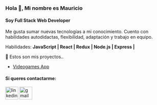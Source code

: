 

### Hola 👋, Mi nombre es **Mauricio**
#### **Soy Full Stack Web Developer**
Me gusta sumar nuevas tecnologías a mi conocimiento. Cuento con habilidades autodidactas, flexibilidad, adaptación y trabajo en equipo.

Habilidades: **JavaScript | React | Redux | Node.js | Express |**

🔭 Estos son mis proyectos..                                             
- [Videogames App](https://www.linkedin.com/feed/update/urn:li:activity:6806339306781777920/) 


#### **Si queres contactarme:**
[<img src='https://cdn.jsdelivr.net/npm/simple-icons@3.0.1/icons/linkedin.svg' alt='linkedin' height='40'>](https://www.linkedin.com/in/www.linkedin.com/in/jm-di-pietro/)  [<img src='https://cdn.jsdelivr.net/npm/simple-icons@3.0.1/icons/gmail.svg' alt='gmail' height='40'>](dipietro.jm@gmail.com)  

